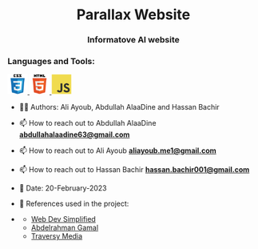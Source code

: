 <h1 align="center">Parallax Website </h1>
<h3 align="center">Informatove AI website</h3>
<h3 align="left">Languages and Tools:</h3>
<p align="left"> <a href="https://www.w3schools.com/css/" target="_blank" rel="noreferrer"> <img src="https://raw.githubusercontent.com/devicons/devicon/master/icons/css3/css3-original-wordmark.svg" alt="css3" width="40" height="40"/> </a> <a href="https://www.w3.org/html/" target="_blank" rel="noreferrer"> <img src="https://raw.githubusercontent.com/devicons/devicon/master/icons/html5/html5-original-wordmark.svg" alt="html5" width="40" height="40"/> </a> <a href="https://developer.mozilla.org/en-US/docs/Web/JavaScript" target="_blank" rel="noreferrer"> <img src="https://raw.githubusercontent.com/devicons/devicon/master/icons/javascript/javascript-original.svg" alt="javascript" width="40" height="40"/> </a> </p>

- 👨‍💻 Authors: Ali Ayoub, Abdullah AlaaDine and Hassan Bachir

- 📫 How to reach out to Abdullah AlaaDine **abdullahalaadine63@gmail.com**

- 📫 How to reach out to Ali Ayoub **aliayoub.me1@gmail.com**

- 📫 How to reach out to Hassan Bachir **hassan.bachir001@gmail.com**

- 🌱 Date: 20-February-2023
- 📝 References used in the project:

- <ul><li><a href="https://youtu.be/mxHoPYFsTuk">Web Dev Simplified</a>
  </li>
  <li><a href="https://youtu.be/Iy7oFI76FpE" >Abdelrahman Gamal</a></li>
  <li><a href="https://youtu.be/JttTcnidSdQ">Traversy Media</a></li>
  </ul>